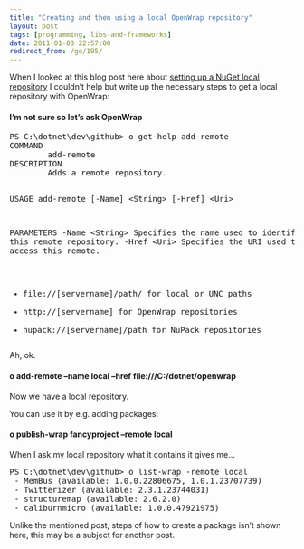 ```yaml
---
title: "Creating and then using a local OpenWrap repository"
layout: post
tags: [programming, libs-and-frameworks]
date: 2011-01-03 22:57:00
redirect_from: /go/195/
---
```


When I looked at this blog post here about [setting up a NuGet local repository](http://gregorsuttie.wordpress.com/2011/01/03/using-a-nuget-local-repository/) I couldn’t help but write up the necessary steps to get a local repository with OpenWrap:

#### I’m not sure so let’s ask OpenWrap
 <div style="padding-bottom: 0px; margin: 0px; padding-left: 0px; padding-right: 0px; display: inline; float: none; padding-top: 0px" id="scid:812469c5-0cb0-4c63-8c15-c81123a09de7:3c5d2646-cdea-43cf-ac5f-1db05b96e501" class="wlWriterEditableSmartContent"><pre name="code" class="c">PS C:\dotnet\dev\github&gt; o get-help add-remote
COMMAND
        add-remote
DESCRIPTION
        Adds a remote repository.

USAGE
        add-remote [-Name] &lt;String&gt; [-Href] &lt;Uri&gt;

PARAMETERS
        -Name &lt;String&gt;
                Specifies the name used to identify this remote repository.
        -Href &lt;Uri&gt;
                Specifies the URI used to access this remote.
 - file://[servername]/path/ for local or UNC paths
 - http://[servername] for OpenWrap repositories
 - nupack://[servername]/path for NuPack repositories</pre></div>

Ah, ok.

#### o add-remote –name local –href file:///C:/dotnet/openwrap

Now we have a local repository. 

You can use it by e.g. adding packages:

#### o publish-wrap fancyproject –remote local

When I ask my local repository what it contains it gives me...

<div style="padding-bottom: 0px; margin: 0px; padding-left: 0px; padding-right: 0px; display: inline; float: none; padding-top: 0px" id="scid:812469c5-0cb0-4c63-8c15-c81123a09de7:f0ae588e-1b1e-488b-b27d-982e78acefe9" class="wlWriterEditableSmartContent"><pre name="code" class="c">PS C:\dotnet\dev\github&gt; o list-wrap -remote local
 - MemBus (available: 1.0.0.22806675, 1.0.1.23707739)
 - Twitterizer (available: 2.3.1.23744031)
 - structuremap (available: 2.6.2.0)
 - caliburnmicro (available: 1.0.0.47921975)</pre></div>

Unlike the mentioned post, steps of how to create a package isn’t shown here, this may be a subject for another post.
